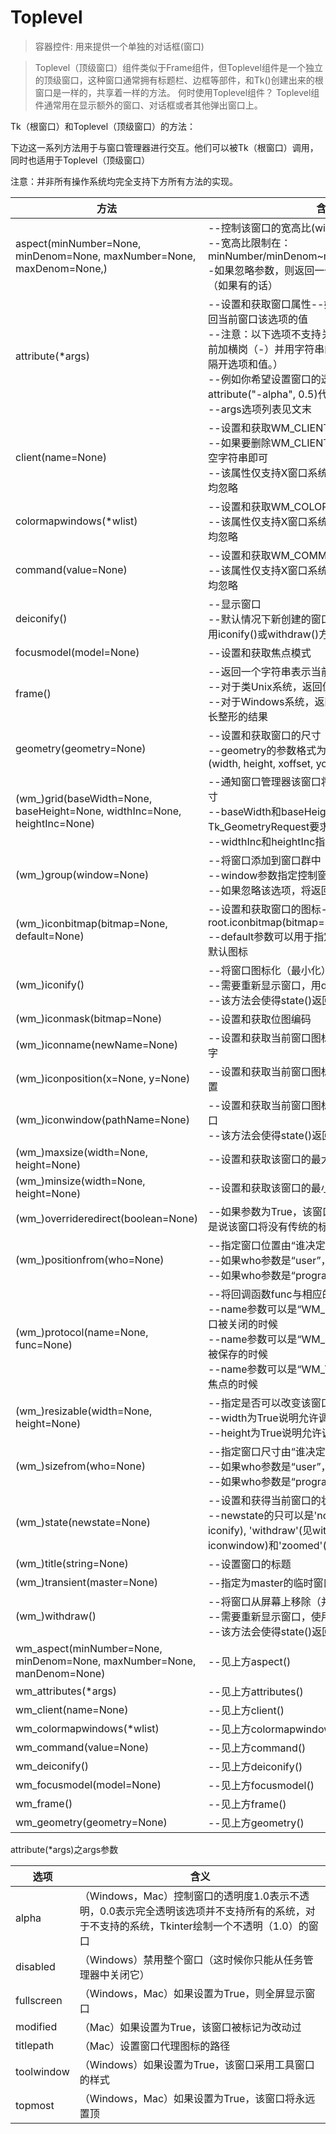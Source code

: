 # Toplevel

> 容器控件: 用来提供一个单独的对话框(窗口)

> Toplevel（顶级窗口）组件类似于Frame组件，但Toplevel组件是一个独立的顶级窗口，这种窗口通常拥有标题栏、边框等部件，和Tk()创建出来的根窗口是一样的，共享着一样的方法。
> 何时使用Toplevel组件？
> Toplevel组件通常用在显示额外的窗口、对话框或者其他弹出窗口上。

Tk（根窗口）和Toplevel（顶级窗口）的方法：

下边这一系列方法用于与窗口管理器进行交互。他们可以被Tk（根窗口）调用，同时也适用于Toplevel（顶级窗口）

注意：并非所有操作系统均完全支持下方所有方法的实现。

| 方法                                                         | 含义                                                         |
| ------------------------------------------------------------ | ------------------------------------------------------------ |
| aspect(minNumber=None, minDenom=None, maxNumber=None, maxDenom=None,) | --控制该窗口的宽高比(width:height)<br/>--宽高比限制在：minNumber/minDenom~maxNumber/maxDenom--如果忽略参数，则返回一个4元组表示当前的限制（如果有的话） |
| attribute(*args)                                             | --设置和获取窗口属性--如果你只给出选项名，将返回当前窗口该选项的值<br/>--注意：以下选项不支持关键字参数，你需要在选项前加横岗（-）并用字符串的方式表示，用逗号（,）隔开选项和值。）<br/>--例如你希望设置窗口的透明度为50%，你应该使用attribute("-alpha", 0.5)代替attribute(alpha=0.5)<br/>--args选项列表见文末 |
| client(name=None)                                            | --设置和获取WM_CLIENT_MACHINE属性<br/>--如果要删除WM_CLIENT_MACHINE属性，赋值为空字符串即可<br/>--该属性仅支持X窗口系统的窗口管理器，其他系统均忽略 |
| colormapwindows(*wlist)                                      | --设置和获取WM_COLORMAP_WINDOWS属性<br/>--该属性仅支持X窗口系统的窗口管理器，其他系统均忽略 |
| command(value=None)                                          | --设置和获取WM_COMMAND属性<br/>--该属性仅支持X窗口系统的窗口管理器，其他系统均忽略 |
| deiconify()                                                  | --显示窗口<br/>--默认情况下新创建的窗口都会显示在屏幕上，但是用iconify()或withdraw()方法可以在屏幕上移除窗口 |
| focusmodel(model=None)                                       | --设置和获取焦点模式                                         |
| frame()                                                      | --返回一个字符串表示当前系统特征<br/>--对于类Unix系统，返回值是X窗口标识符<br/>--对于Windows系统，返回值是HWND强制转换为长整形的结果 |
| geometry(geometry=None)                                      | --设置和获取窗口的尺寸<br/>--geometry的参数格式为："%dx%d%+d%+d"%(width, height, xoffset, yoffset) |
| (wm_)grid(baseWidth=None, baseHeight=None, widthInc=None, heightInc=None) | --通知窗口管理器该窗口将以网格的形式重新调整尺寸<br/>--baseWidth和baseHeight指定Tk_GeometryRequest要求的网格单元数<br/>--widthInc和heightInc指定单元的高度和宽度 |
| (wm_)group(window=None)                                      | --将窗口添加到窗口群中<br/>--window参数指定控制窗口群的主窗口<br/>--如果忽略该选项，将返回当前窗口群的主窗口 |
| (wm_)iconbitmap(bitmap=None, default=None)                   | --设置和获取窗口的图标--例如root.iconbitmap(bitmap="python.ico")<br/>--default参数可以用于指定由该窗口创建的子窗口的默认图标 |
| (wm_)iconify()                                               | --将窗口图标化（最小化）<br/>--需要重新显示窗口，用deiconify()方法<br/>--该方法会使得state()返回"iconic" |
| (wm_)iconmask(bitmap=None)                                   | --设置和获取位图编码                                         |
| (wm_)iconname(newName=None)                                  | --设置和获取当前窗口图标化（最小化）时的图标名字             |
| (wm_)iconposition(x=None, y=None)                            | --设置和获取当前窗口图标化（最小化）时的图标位置             |
| (wm_)iconwindow(pathName=None)                               | --设置和获取当前窗口图标化（最小化）时的组件窗口<br/>--该方法会使得state()返回“icon” |
| (wm_)maxsize(width=None, height=None)                        | --设置和获取该窗口的最大尺寸                                 |
| (wm_)minsize(width=None, height=None)                        | --设置和获取该窗口的最小尺寸                                 |
| (wm_)overrideredirect(boolean=None)                          | --如果参数为True，该窗口忽略所有的小部件（也就是说该窗口将没有传统的标题栏、边框等部件） |
| (wm_)positionfrom(who=None)                                  | --指定窗口位置由“谁决定<br/>--如果who参数是“user”，窗口位置由用户决定<br/>--如果who参数是“program”，窗口位置由系统决定 |
| (wm_)protocol(name=None, func=None)                          | --将回调函数func与相应的规则name绑定<br/>--name参数可以是“WM_DELETE_WINDOW”：窗口被关闭的时候<br/>--name参数可以是“WM_SAVE_YOURSELF”：窗口被保存的时候<br/>--name参数可以是“WM_TAKE_FOCUS”：窗口获得焦点的时候 |
| (wm_)resizable(width=None, height=None)                      | --指定是否可以改变该窗口的尺寸<br/>--width为True说明允许调整窗口的水平尺寸<br/>--height为True说明允许调整窗口的垂直尺寸 |
| (wm_)sizefrom(who=None)                                      | --指定窗口尺寸由“谁决定<br/>--如果who参数是“user”，窗口尺寸由用户决定<br/>--如果who参数是“program”，窗口尺寸由系统决定 |
| (wm_)state(newstate=None)                                    | --设置和获得当前窗口的状态<br/>--newstate的只可以是'normal', 'iconoc'(见iconify), 'withdraw'(见withdraw), 'icon'(见iconwindow)和'zoomed'(放大，Windows特有) |
| (wm_)title(string=None)                                      | --设置窗口的标题                                             |
| (wm_)transient(master=None)                                  | --指定为master的临时窗口                                     |
| (wm_)withdraw()                                              | --将窗口从屏幕上移除（并没有销毁）<br/>--需要重新显示窗口，使用deiconify()方法<br/>--该方法会使得state()返回"withdraw" |
| wm_aspect(minNumber=None, minDenom=None, maxNumber=None, manDenom=None) | --见上方aspect()                                             |
| wm_attributes(*args)                                         | --见上方attributes()                                         |
| wm_client(name=None)                                         | --见上方client()                                             |
| wm_colormapwindows(*wlist)                                   | --见上方colormapwindows()                                    |
| wm_command(value=None)                                       | --见上方command()                                            |
| wm_deiconify()                                               | --见上方deiconify()                                          |
| wm_focusmodel(model=None)                                    | --见上方focusmodel()                                         |
| wm_frame()                                                   | --见上方frame()                                              |
| wm_geometry(geometry=None)                                   | --见上方geometry()                                           |

 

attribute(*args)之args参数

| 选项       | 含义                                                         |
| ---------- | ------------------------------------------------------------ |
| alpha      | （Windows，Mac）控制窗口的透明度1.0表示不透明，0.0表示完全透明该选项并不支持所有的系统，对于不支持的系统，Tkinter绘制一个不透明（1.0）的窗口 |
| disabled   | （Windows）禁用整个窗口（这时候你只能从任务管理器中关闭它）  |
| fullscreen | （Windows，Mac）如果设置为True，则全屏显示窗口               |
| modified   | （Mac）如果设置为True，该窗口被标记为改动过                  |
| titlepath  | （Mac）设置窗口代理图标的路径                                |
| toolwindow | （Windows）如果设置为True，该窗口采用工具窗口的样式          |
| topmost    | （Windows，Mac）如果设置为True，该窗口将永远置顶             |
